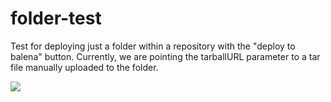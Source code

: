 # folder-test
Test for deploying just a folder within a repository with the "deploy to balena" button. Currently, we are pointing the tarballURL parameter to a tar file manually uploaded to the folder.

[![](https://www.balena.io/deploy.png)](https://dashboard.balena-cloud.com/deploy?tarballUrl=https://github.com/balena-io-playground/folder-test/blob/master/oled/deploy.tar)
